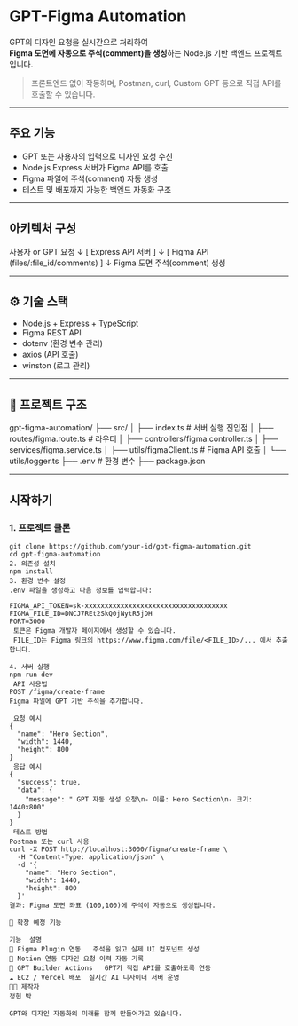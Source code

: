 # GPT-Figma Automation

GPT의 디자인 요청을 실시간으로 처리하여  
 **Figma 도면에 자동으로 주석(comment)을 생성**하는 Node.js 기반 백엔드 프로젝트입니다.

>  프론트엔드 없이 작동하며, Postman, curl, Custom GPT 등으로 직접 API를 호출할 수 있습니다.

---

##  주요 기능

-  GPT 또는 사용자의 입력으로 디자인 요청 수신
-  Node.js Express 서버가 Figma API를 호출
-  Figma 파일에 주석(comment) 자동 생성
-  테스트 및 배포까지 가능한 백엔드 자동화 구조

---

##  아키텍처 구성

   사용자 or GPT 요청 
       ↓ 
 [ Express API 서버 ]
       ↓ 
[ Figma API (files/:file_id/comments) ] 
       ↓
Figma 도면 주석(comment) 생성

---

## ⚙️ 기술 스택

- Node.js + Express + TypeScript
- Figma REST API
- dotenv (환경 변수 관리)
- axios (API 호출)
- winston (로그 관리)

---

## 📁 프로젝트 구조

gpt-figma-automation/ ├── src/ │ ├── index.ts # 서버 실행 진입점 │ ├── routes/figma.route.ts # 라우터 │ ├── controllers/figma.controller.ts │ ├── services/figma.service.ts │ ├── utils/figmaClient.ts # Figma API 호출 │ └── utils/logger.ts ├── .env # 환경 변수 ├── package.json


---

##  시작하기

### 1. 프로젝트 클론

```
git clone https://github.com/your-id/gpt-figma-automation.git
cd gpt-figma-automation
2. 의존성 설치
npm install
3. 환경 변수 설정
.env 파일을 생성하고 다음 정보를 입력합니다:

FIGMA_API_TOKEN=sk-xxxxxxxxxxxxxxxxxxxxxxxxxxxxxxxxxxxx
FIGMA_FILE_ID=DNCJ7REt2SkQ0jNytR5jDH
PORT=3000
 토큰은 Figma 개발자 페이지에서 생성할 수 있습니다.
 FILE_ID는 Figma 링크의 https://www.figma.com/file/<FILE_ID>/... 에서 추출합니다.

4. 서버 실행
npm run dev
 API 사용법
POST /figma/create-frame
Figma 파일에 GPT 기반 주석을 추가합니다.

 요청 예시
{
  "name": "Hero Section",
  "width": 1440,
  "height": 800
}
 응답 예시
{
  "success": true,
  "data": {
    "message": " GPT 자동 생성 요청\n- 이름: Hero Section\n- 크기: 1440x800"
  }
}
 테스트 방법
Postman 또는 curl 사용
curl -X POST http://localhost:3000/figma/create-frame \
  -H "Content-Type: application/json" \
  -d '{
    "name": "Hero Section",
    "width": 1440,
    "height": 800
  }'
결과: Figma 도면 좌표 (100,100)에 주석이 자동으로 생성됩니다.

🧠 확장 예정 기능

기능	설명
🧩 Figma Plugin 연동	주석을 읽고 실제 UI 컴포넌트 생성
📝 Notion 연동	디자인 요청 이력 자동 기록
🤖 GPT Builder Actions	GPT가 직접 API를 호출하도록 연동
☁️ EC2 / Vercel 배포	실시간 AI 디자이너 서버 운영
👨‍💻 제작자
정현 박

GPT와 디자인 자동화의 미래를 함께 만들어가고 있습니다.
